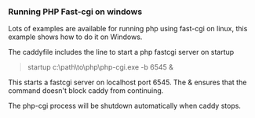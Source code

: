 ### Running PHP Fast-cgi on windows

Lots of examples are available for running php using fast-cgi on linux, this example shows how to do it on Windows.

The caddyfile includes the line to start a php fastcgi server on startup

>  startup c:\path\to\php\php-cgi.exe -b 6545 &

This starts a fastcgi server on localhost port 6545.  The & ensures that the command doesn't block caddy from continuing.

The php-cgi process will be shutdown automatically when caddy stops.

